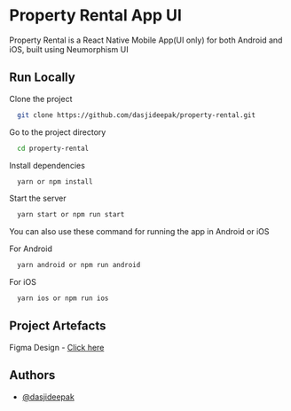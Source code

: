 
# Property Rental App UI

Property Rental is a React Native Mobile App(UI only) for both Android and iOS, built using 
Neumorphism UI

## Run Locally

Clone the project

```bash
  git clone https://github.com/dasjideepak/property-rental.git
```

Go to the project directory

```bash
  cd property-rental
```

Install dependencies

```bash
  yarn or npm install
```

Start the server

```bash
  yarn start or npm run start
```

You can also use these command for running the app in Android or iOS

For Android

```bash
  yarn android or npm run android
```

For iOS

```bash
  yarn ios or npm run ios
```
## Project Artefacts


Figma Design - [Click here](https://www.figma.com/file/jNZrmwDIkAHz78AA0HwTud/property-rental?node-id=2%3A2)


## Authors

- [@dasjideepak](https://peerlist.io/dasjideepak)

